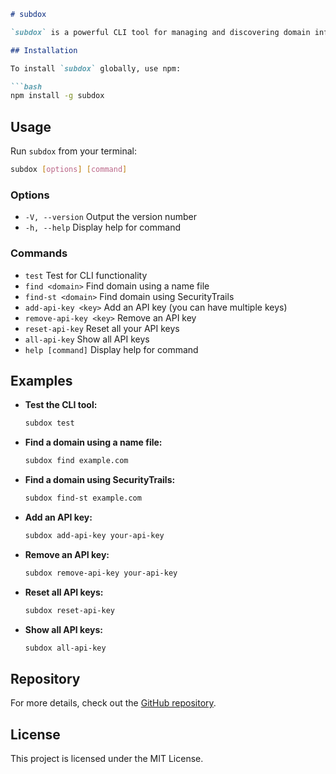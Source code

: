 
```markdown
# subdox

`subdox` is a powerful CLI tool for managing and discovering domain information. With a range of commands, `subdox` simplifies domain discovery, API key management, and more.

## Installation

To install `subdox` globally, use npm:

```bash
npm install -g subdox
```

## Usage

Run `subdox` from your terminal:

```bash
subdox [options] [command]
```

### Options

- `-V, --version`        Output the version number
- `-h, --help`           Display help for command

### Commands

- `test`                  Test for CLI functionality
- `find <domain>`         Find domain using a name file
- `find-st <domain>`      Find domain using SecurityTrails
- `add-api-key <key>`     Add an API key (you can have multiple keys)
- `remove-api-key <key>`  Remove an API key
- `reset-api-key`         Reset all your API keys
- `all-api-key`           Show all API keys
- `help [command]`        Display help for command

## Examples

- **Test the CLI tool:**

  ```bash
  subdox test
  ```

- **Find a domain using a name file:**

  ```bash
  subdox find example.com
  ```

- **Find a domain using SecurityTrails:**

  ```bash
  subdox find-st example.com
  ```

- **Add an API key:**

  ```bash
  subdox add-api-key your-api-key
  ```

- **Remove an API key:**

  ```bash
  subdox remove-api-key your-api-key
  ```

- **Reset all API keys:**

  ```bash
  subdox reset-api-key
  ```

- **Show all API keys:**

  ```bash
  subdox all-api-key
  ```

## Repository

For more details, check out the [GitHub repository](https://github.com/ocircleo/subdox).

## License

This project is licensed under the MIT License.
```